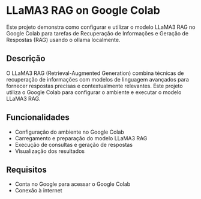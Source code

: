 # LLaMA3 RAG on Google Colab

Este projeto demonstra como configurar e utilizar o modelo LLaMA3 RAG no Google Colab para tarefas de Recuperação de Informações e Geração de Respostas (RAG) usando o ollama localmente. 

## Descrição

O LLaMA3 RAG (Retrieval-Augmented Generation) combina técnicas de recuperação de informações com modelos de linguagem avançados para fornecer respostas precisas e contextualmente relevantes. Este projeto utiliza o Google Colab para configurar o ambiente e executar o modelo LLaMA3 RAG.

## Funcionalidades

- Configuração do ambiente no Google Colab
- Carregamento e preparação do modelo LLaMA3 RAG
- Execução de consultas e geração de respostas
- Visualização dos resultados

## Requisitos

- Conta no Google para acessar o Google Colab
- Conexão à internet
